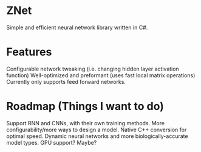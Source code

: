 # ZNet
Simple and efficient neural network library written in C#.

# Features
Configurable network tweaking (i.e. changing hidden layer activation function)
Well-optimized and preformant (uses fast local matrix operations)
Currently only supports feed forward networks.

# Roadmap (Things I want to do)
Support RNN and CNNs, with their own training methods.
More configurability/more ways to design a model.
Native C++ conversion for optimal speed.
Dynamic neural networks and more biologically-accurate model types.
GPU support? Maybe?
